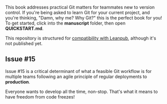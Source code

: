 This book addresses practical Git matters for teammates new to version control. If you're being asked to learn Git for your current project, and you're thinking, "Damn, why me? Why Git?" this is the perfect book for you!
To get started, click into the **manuscript** folder, then open **QUICKSTART.md**.

This repository is structured for [compatibility with Leanpub][1], although it's not published yet.

[1]: https://leanpub.com/help/getting_started_sync_github

## Issue #15

Issue #15 is a critical determinant of what a feasible Git workflow is for multiple teams following an agile principle of regular deployments to **production**.

Everyone wants to develop all the time, non-stop. That's what it means to have freedom from code freezes!
